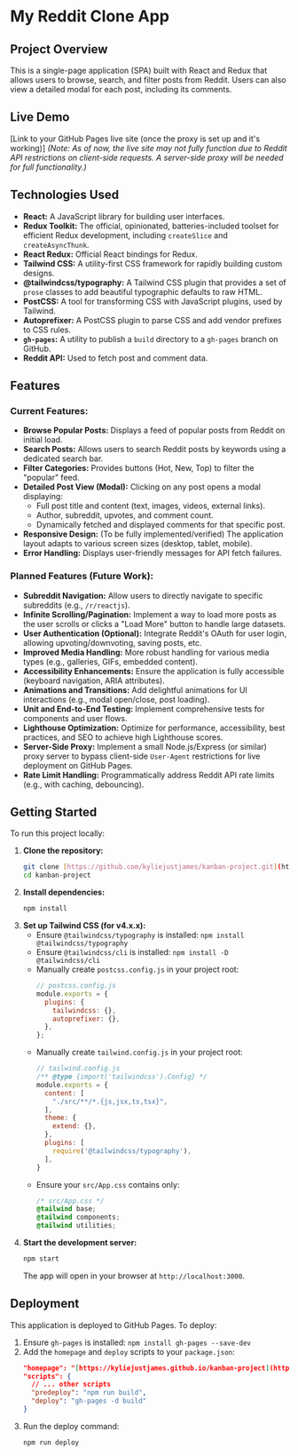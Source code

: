 # My Reddit Clone App

## Project Overview

This is a single-page application (SPA) built with React and Redux that allows users to browse, search, and filter posts from Reddit. Users can also view a detailed modal for each post, including its comments.

## Live Demo

[Link to your GitHub Pages live site (once the proxy is set up and it's working)]
*(Note: As of now, the live site may not fully function due to Reddit API restrictions on client-side requests. A server-side proxy will be needed for full functionality.)*


## Technologies Used

* **React:** A JavaScript library for building user interfaces.
* **Redux Toolkit:** The official, opinionated, batteries-included toolset for efficient Redux development, including `createSlice` and `createAsyncThunk`.
* **React Redux:** Official React bindings for Redux.
* **Tailwind CSS:** A utility-first CSS framework for rapidly building custom designs.
* **@tailwindcss/typography:** A Tailwind CSS plugin that provides a set of `prose` classes to add beautiful typographic defaults to raw HTML.
* **PostCSS:** A tool for transforming CSS with JavaScript plugins, used by Tailwind.
* **Autoprefixer:** A PostCSS plugin to parse CSS and add vendor prefixes to CSS rules.
* **`gh-pages`:** A utility to publish a `build` directory to a `gh-pages` branch on GitHub.
* **Reddit API:** Used to fetch post and comment data.

## Features

### Current Features:

* **Browse Popular Posts:** Displays a feed of popular posts from Reddit on initial load.
* **Search Posts:** Allows users to search Reddit posts by keywords using a dedicated search bar.
* **Filter Categories:** Provides buttons (Hot, New, Top) to filter the "popular" feed.
* **Detailed Post View (Modal):** Clicking on any post opens a modal displaying:
    * Full post title and content (text, images, videos, external links).
    * Author, subreddit, upvotes, and comment count.
    * Dynamically fetched and displayed comments for that specific post.
* **Responsive Design:** (To be fully implemented/verified) The application layout adapts to various screen sizes (desktop, tablet, mobile).
* **Error Handling:** Displays user-friendly messages for API fetch failures.

### Planned Features (Future Work):


* **Subreddit Navigation:** Allow users to directly navigate to specific subreddits (e.g., `/r/reactjs`).
* **Infinite Scrolling/Pagination:** Implement a way to load more posts as the user scrolls or clicks a "Load More" button to handle large datasets.
* **User Authentication (Optional):** Integrate Reddit's OAuth for user login, allowing upvoting/downvoting, saving posts, etc.
* **Improved Media Handling:** More robust handling for various media types (e.g., galleries, GIFs, embedded content).
* **Accessibility Enhancements:** Ensure the application is fully accessible (keyboard navigation, ARIA attributes).
* **Animations and Transitions:** Add delightful animations for UI interactions (e.g., modal open/close, post loading).
* **Unit and End-to-End Testing:** Implement comprehensive tests for components and user flows.
* **Lighthouse Optimization:** Optimize for performance, accessibility, best practices, and SEO to achieve high Lighthouse scores.
* **Server-Side Proxy:** Implement a small Node.js/Express (or similar) proxy server to bypass client-side `User-Agent` restrictions for live deployment on GitHub Pages.
* **Rate Limit Handling:** Programmatically address Reddit API rate limits (e.g., with caching, debouncing).

## Getting Started

To run this project locally:

1.  **Clone the repository:**
    ```bash
    git clone [https://github.com/kyliejustjames/kanban-project.git](https://github.com/kyliejustjames/kanban-project.git)
    cd kanban-project
    ```
2.  **Install dependencies:**
    ```bash
    npm install
    ```
3.  **Set up Tailwind CSS (for v4.x.x):**
    * Ensure `@tailwindcss/typography` is installed: `npm install @tailwindcss/typography`
    * Ensure `@tailwindcss/cli` is installed: `npm install -D @tailwindcss/cli`
    * Manually create `postcss.config.js` in your project root:
        ```javascript
        // postcss.config.js
        module.exports = {
          plugins: {
            tailwindcss: {},
            autoprefixer: {},
          },
        };
        ```
    * Manually create `tailwind.config.js` in your project root:
        ```javascript
        // tailwind.config.js
        /** @type {import('tailwindcss').Config} */
        module.exports = {
          content: [
            "./src/**/*.{js,jsx,ts,tsx}",
          ],
          theme: {
            extend: {},
          },
          plugins: [
            require('@tailwindcss/typography'),
          ],
        }
        ```
    * Ensure your `src/App.css` contains only:
        ```css
        /* src/App.css */
        @tailwind base;
        @tailwind components;
        @tailwind utilities;
        ```
4.  **Start the development server:**
    ```bash
    npm start
    ```
    The app will open in your browser at `http://localhost:3000`.

## Deployment

This application is deployed to GitHub Pages.
To deploy:
1.  Ensure `gh-pages` is installed: `npm install gh-pages --save-dev`
2.  Add the `homepage` and `deploy` scripts to your `package.json`:
    ```json
    "homepage": "[https://kyliejustjames.github.io/kanban-project](https://kyliejustjames.github.io/kanban-project)",
    "scripts": {
      // ... other scripts
      "predeploy": "npm run build",
      "deploy": "gh-pages -d build"
    }
    ```
3.  Run the deploy command:
    ```bash
    npm run deploy
    ```



